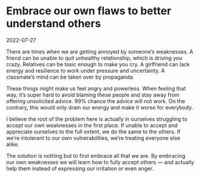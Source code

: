 # Embrace our own flaws to better understand others

2022-07-27

There are times when we are getting annoyed by someone’s weaknesses. A friend can be unable to quit unhealthy relationship, which is driving you crazy. Relatives can be toxic enough to make you cry. A girlfriend can lack energy and resilience to work under pressure and uncertainty. A classmate’s mind can be taken over by propaganda.

These things might make us feel angry and powerless. When feeling that way, it’s super hard to avoid blaming these people and stay away from offering unsolicited advice. 99% chance the advice will not work. On the contrary, this would only drain our energy and make it worse for everybody.

I believe the root of the problem here is actually in ourselves struggling to accept our own weaknesses in the first place. If unable to accept and appreciate ourselves to the full extent, we do the same to the others. If we’re intolerant to our own vulnerabilities, we’re treating everyone else alike.

The solution is nothing but to first embrace all that we are. By embracing our own weaknesses we will learn how to fully accept others — and actually help them instead of expressing our irritation or even anger.
